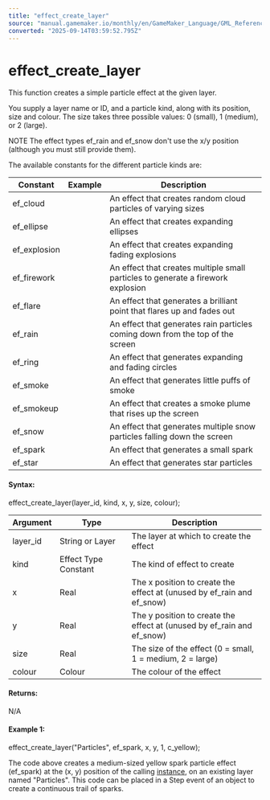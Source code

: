 ```yaml
---
title: "effect_create_layer"
source: "manual.gamemaker.io/monthly/en/GameMaker_Language/GML_Reference/Drawing/Particles/effect_create_layer.htm"
converted: "2025-09-14T03:59:52.795Z"
---
```


# effect\_create\_layer

This function creates a simple particle effect at the given layer.

You supply a layer name or ID, and a particle kind, along with its position, size and colour. The size takes three possible values: 0 (small), 1 (medium), or 2 (large).

NOTE The effect types ef\_rain and ef\_snow don't use the x/y position (although you must still provide them).

The available constants for the different particle kinds are:

| Constant | Example | Description |
| --- | --- | --- |
| ef_cloud |  | An effect that creates random cloud particles of varying sizes |
| ef_ellipse |  | An effect that creates expanding ellipses |
| ef_explosion |  | An effect that creates expanding fading explosions |
| ef_firework |  | An effect that creates multiple small particles to generate a firework explosion |
| ef_flare |  | An effect that generates a brilliant point that flares up and fades out |
| ef_rain |  | An effect that generates rain particles coming down from the top of the screen |
| ef_ring |  | An effect that generates expanding and fading circles |
| ef_smoke |  | An effect that generates little puffs of smoke |
| ef_smokeup |  | An effect that creates a smoke plume that rises up the screen |
| ef_snow |  | An effect that generates multiple snow particles falling down the screen |
| ef_spark |  | An effect that generates a small spark |
| ef_star |  | An effect that generates star particles |

#### Syntax:

effect\_create\_layer(layer\_id, kind, x, y, size, colour);

| Argument | Type | Description |
| --- | --- | --- |
| layer_id | String or Layer | The layer at which to create the effect |
| kind | Effect Type Constant | The kind of effect to create |
| x | Real | The x position to create the effect at (unused by ef_rain and ef_snow) |
| y | Real | The y position to create the effect at (unused by ef_rain and ef_snow) |
| size | Real | The size of the effect (0 = small, 1 = medium, 2 = large) |
| colour | Colour | The colour of the effect |

#### Returns:

N/A

#### Example 1:

effect\_create\_layer("Particles", ef\_spark, x, y, 1, c\_yellow);

The code above creates a medium-sized yellow spark particle effect (ef\_spark) at the (x, y) position of the calling [instance](../../../../Quick_Start_Guide/Objects_And_Instances.md), on an existing layer named "Particles". This code can be placed in a Step event of an object to create a continuous trail of sparks.